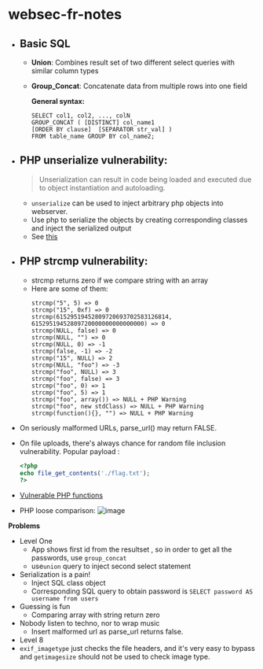 # websec-fr-notes

* ## Basic SQL
  * **Union**: Combines result set of two different select queries with similar column types 
  * **Group_Concat**:  Concatenate data from multiple rows into one field
  
    __General syntax:__
    ```
    SELECT col1, col2, ..., colN
    GROUP_CONCAT ( [DISTINCT] col_name1 
    [ORDER BY clause]  [SEPARATOR str_val] ) 
    FROM table_name GROUP BY col_name2;
    ```
* ## PHP unserialize vulnerability:
   > Unserialization can result in code being loaded and executed due to object instantiation and autoloading.
   * `unserialize` can be used to inject arbitrary php objects into webserver.
   * Use php to serialize the objects by creating corresponding classes and inject the serialized output
   * See [this](https://www.notsosecure.com/remote-code-execution-via-php-unserialize/)

* ## PHP strcmp vulnerability:
  * strcmp returns zero if we compare string with an array
  * Here are some of them:
    ```
    strcmp("5", 5) => 0
    strcmp("15", 0xf) => 0
    strcmp(61529519452809720693702583126814, 61529519452809720000000000000000) => 0
    strcmp(NULL, false) => 0
    strcmp(NULL, "") => 0
    strcmp(NULL, 0) => -1
    strcmp(false, -1) => -2
    strcmp("15", NULL) => 2
    strcmp(NULL, "foo") => -3
    strcmp("foo", NULL) => 3
    strcmp("foo", false) => 3
    strcmp("foo", 0) => 1
    strcmp("foo", 5) => 1
    strcmp("foo", array()) => NULL + PHP Warning
    strcmp("foo", new stdClass) => NULL + PHP Warning
    strcmp(function(){}, "") => NULL + PHP Warning
    ```
*  On seriously malformed URLs, parse_url() may return FALSE.

* On file uploads, there's always chance for random file inclusion vulnerability.
  Popular payload :
  ```php
  <?php
  echo file_get_contents('./flag.txt');
  ?>
  ```
* [Vulnerable PHP functions](https://stackoverflow.com/questions/3115559/exploitable-php-functions)
* PHP loose comparison: ![image](https://user-images.githubusercontent.com/42961174/70924134-0a90fa00-204f-11ea-833f-51bc2690078b.png)

**Problems**
* Level One
  * App shows first id from the resultset , so in order to get all the passwords, use `group_concat` 
  * use`union` query to inject second select statement
* Serialization is a pain!
  * Inject SQL class object
  * Corresponding SQL query to obtain password is `SELECT password AS username from users`
* Guessing is fun
  * Comparing array with string return zero
* Nobody listen to techno, nor to wrap music
  * Insert malformed url as parse_url returns false.
* Level 8
 * `exif_imagetype` just checks the file headers, and it's very easy to bypass and `getimagesize` should not be used to check image type.
